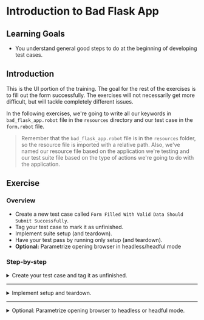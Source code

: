# Introduction to Bad Flask App

## Learning Goals

- You understand general good steps to do at the beginning of developing
test cases.

## Introduction

This is the UI portion of the training. The goal for the rest of
the exercises is to fill out the form successfully. The exercises will not necessarily get
more difficult, but will tackle completely different issues.

In the following exercises, we're going to write all our keywords in `bad_flask_app.robot` file
in the `resources` directory and our test case in the `form.robot` file.

> Remember that the `bad_flask_app.robot` file is in the `resources` folder, so the resource file
> is imported with a relative path. Also, we've named our resource file based on the application
> we're testing and our test suite file based on the type of actions we're going to do with the
> application.

## Exercise

### Overview

- Create a new test case called `Form Filled With Valid Data Should Submit Successfully`.
- Tag your test case to mark it as unfinished.
- Implement suite setup (and teardown).
- Have your test pass by running only setup (and teardown).
- **Optional:** Parametrize opening browser in headless/headful mode

### Step-by-step

<details>
  <summary>Create your test case and tag it as unfinished.</summary>

<br />

A test suite file is not useful without any test cases. Moreover, each test case should have a descriptive name.
Our goal is to submit the form successfully, so a name like `Form Filled With Valid Data Should
Submit Successfully` is a good name. A test case should also have at least one step. For now, you
can add `No Operation` call to your test case, just to make sure it is being executed.

- Create a test case called `Form Filled With Valid Data Should Submit Successfully` to your test suite.
- Add `No Operation` call into your case.

It's a good practice to separate ready tests from unfinished ones, so that CI won't run your unfinished
tests. Tags are the best way to do this. Your CI run should have some `--exclude` (or `-e`) flag to
exclude unfinished tests. The tag name can be whatever is clear enough, but `wip` (work in progress)
is commonly used to indicate this.

- Add a `wip` tag to your test case.

> :bulb: Test case specific tags need be defined with a `[Tags]` at the beginning of your test case.

</details> <!-- Create your test case -->

---

<details>
  <summary>Implement setup and teardown.</summary>

<br />

Our goal is to fill the form in a website. Opening a browser is a relatively time consuming task
and it's not really part of our test, so we should add that to our `Suite Setup` in the `Settings`
table of our test suite file. In order to avoid having too much detail in our test suite, we can
add that call to our resource file.

- Create a keyword called `Open Browser To Application` to your resource file.
- Set `Open Browser To Application` as your `Suite Setup` in your test suite file.
- Add a `BROWSER` variable into your resource file and give it a value your environment supports.

Since we're dealing with external libraries, we need to remember to import our library into our resource file

- Add `SeleniumLibrary` **or** `Browser` as a `Library` to your resource file.

> It might be a good idea to add library imports to all files that call library keywords directly, so
> you know all dependencies of the file you're inspecting. However, this might cause unexpected behaviour
> if the libraries are imported with initialization values.
>
> :bulb: If you completed [exercise 01](./01-rest-api.md) with Browser library, you already have your
> library import ready in your resource file.

<details>
  <summary>SeleniumLibrary</summary>

Bad Flask App is running at `localhost:5000`, so we need to open our browser in that address. SeleniumLibrary
doesn't close any open browser instances automatically, which can cause major performance and scaling issues.
So we need to remember to close the browser in our suite teardown.

- Use `Open Browser` to open a browser to Bad Flask App (`localhost:5000`) in your `Open Browser To Application` keyword.
- Add `Close Browser` keyword call as your `Suite Teardown` in your test suite file.

> We're going to write only a single test throughout this training, so a `Test Setup` and a
`Test Teardown` would've been perfectly fine in _this_ particular case as well. However, it's best
practice to open and close a browser only once during your test suite, so they're better to be put
in `Suite Setup` and `Suite Teardown`. This way we ensure the browser is opened and closed only
once, if we decided to expand our test suite.

</details> <!-- SeleniumLibrary -->

<details>
  <summary>Browser</summary>

Browser library automatically closes the browser after the test or suite has finished, to we don't
need to handle closing the browser separately. We can use `New Page` keyword to open the browser
to Bad Flask App.

- Call `New Page` in `Open Browser To Application` to open Bad Flask App (`localhost:5000`).

</details> <!-- Browser -->

> :bulb: If you're running your server with Docker, you might need to use the Docker container's
> IP address instead of `localhost`. You can find the IP address by using
> `docker inspect <container_name>`.
>
> While debugging a test case, you might actually want to leave the browser open. You can use the
`Pause Execution` keyword from the [Dialogs](http://robotframework.org/robotframework/latest/libraries/Dialogs.html)
library for this purpose. This will give you a popup when you reach the
keyword and nothing will happen in the test case until you manually
close the popup.

</details> <!-- Implement setup and teardown. -->

---

<details>
  <summary>Optional: Parametrize opening browser to headless or headful mode.</summary>

<details>
  <Summary>SeleniumLibrary</summary>

By default SeleniumLibrary opens a browser in headful state. This is good while developing, but when running
in CI, opening and closing browser windows take a lot of time, so they could/should be run in headless state. This is
easy to accomplish with the command line parameter `--variable BROWSER:headlessfirefox` (or `headlesschrome`,
provided that you have a variable called `BROWSER`). Although using the command line parameter is preferred,
it can also be parametrized in our `Open Browser To Application` by adding another parameter `headless` and
giving it a value of `${TRUE}` or `${FALSE}`.

We can then concatenate strings and variables by using `Set Variable If`. Headful Firefox is `firefox` and headful
Chrome is `chrome`. Similarly, headless Firefox is `headlessfirefox` and headless Chrome is `headlesschrome`.
We only need to check if our `headless` variable is `${TRUE}` and add `headless` before our browser variable.
We can give `Set Variable If` a value for the `else` bracket right away as the third argument.
For example `${chosen_browser}=    Set Variable If    ${headless}    headless${BROWSER}    ${BROWSER}`.

- Add a new argument called `headless` to `Open Browser To Application` keyword.
- Use `Set Variable If` to set `chosen_browser` variable to `headless${BROWSER}` or `${BROWSER}` depending
on the value of `headless`
- Change the `BROWSER` variable in `Open Browser` to use `chosen_browser`.

</details>

<details>
  <summary>Browser</summary>

By default Browser library opens browsers in a headless state. We need to specifically open it in a
headful state if we want to see what is happening during the test. It's not necessary for the final
test, but it makes debugging a lot easier to see what the tests are doing. `New Page` calls `New Browser`
with default parameters if called without `New Browser`. This means we need to separately call
`New Browser` with `headless=${FALSE}` before calling `New Page`.

Let's take that one step further. Especially if the same keyword is being called by both UI and API tests
we don't really want to see the browser open during the API tests. We can parametrize opening in headless
state and have it open headless by default and we can then just use `headless=${FALSE}` in our `Suite Setup`
while we're debugging.

- Add `headless` parameter to `Open Browser To Our Application` keyword and give it `${TRUE}` as a default
value.
- Add call to `New Browser` before `New Page` and give it the parameter `headless=${headless}`.
- Add a parameter to your `Suite Setup` to set `headless=${TRUE}`.

</details> <!-- Browser -->

</details> <!-- Optional exercise -->
